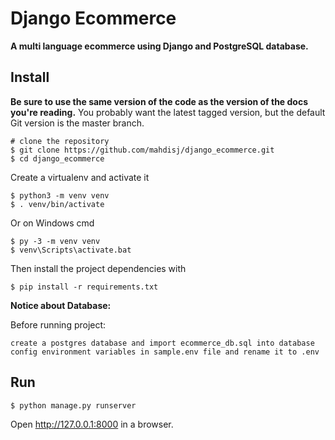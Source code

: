 Django Ecommerce
======
**A multi language ecommerce using Django and PostgreSQL database.**

Install
-------

**Be sure to use the same version of the code as the version of the docs
you're reading.** You probably want the latest tagged version, but the
default Git version is the master branch.

    # clone the repository
    $ git clone https://github.com/mahdisj/django_ecommerce.git
    $ cd django_ecommerce

Create a virtualenv and activate it

    $ python3 -m venv venv
    $ . venv/bin/activate

Or on Windows cmd

    $ py -3 -m venv venv
    $ venv\Scripts\activate.bat

Then install the project dependencies with 

    $ pip install -r requirements.txt

**Notice about Database:**

Before running project:

    create a postgres database and import ecommerce_db.sql into database
    config environment variables in sample.env file and rename it to .env

Run
---


    $ python manage.py runserver

Open http://127.0.0.1:8000 in a browser.



